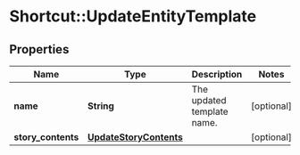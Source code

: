# Shortcut::UpdateEntityTemplate

## Properties
Name | Type | Description | Notes
------------ | ------------- | ------------- | -------------
**name** | **String** | The updated template name. | [optional] 
**story_contents** | [**UpdateStoryContents**](UpdateStoryContents.md) |  | [optional] 

